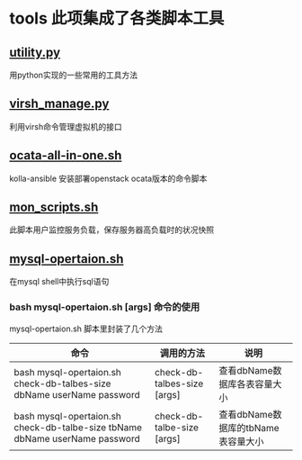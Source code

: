 # tools 此项集成了各类脚本工具

## [utility.py](/utility.py)
用python实现的一些常用的工具方法

## [virsh_manage.py](/virsh_manage.py)
利用virsh命令管理虚拟机的接口

## [ocata-all-in-one.sh](/ocata-all-in-one.sh)
kolla-ansible 安装部署openstack ocata版本的命令脚本

## [mon_scripts.sh](mon_scripts.sh)
此脚本用户监控服务负载，保存服务器高负载时的状况快照

## [mysql-opertaion.sh](mysql-opertaion.s)
在mysql shell中执行sql语句
### bash mysql-opertaion.sh [args] 命令的使用
mysql-opertaion.sh 脚本里封装了几个方法

命令 |   调用的方法  |   说明
------------ | ------------- | -------------
bash mysql-opertaion.sh check-db-talbes-size dbName userName password | check-db-talbes-size [args] |  查看dbName数据库各表容量大小
bash mysql-opertaion.sh check-db-talbe-size tbName dbName userName password | check-db-talbe-size [args] |  查看dbName数据库的tbName表容量大小
